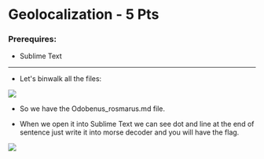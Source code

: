 # Geolocalization - 5 Pts

### Prerequires:

- <a>Sublime Text</a>

-----------------

- Let's binwalk all the files:

<img src="https://cdn.discordapp.com/attachments/804801385240723519/848961583546892308/unknown.png">

- So we have the Odobenus_rosmarus.md file.

- When we open it into Sublime Text we can see dot and line at the end of sentence just write it into morse decoder and you will have the flag.

<img src="https://cdn.discordapp.com/attachments/804801385240723519/848962252996476968/unknown.png">
